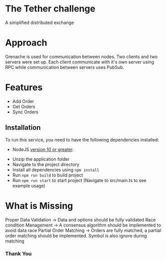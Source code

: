 # The Tether challenge

A simplified distributed exchange

# Approach
Grenache is used for communication between nodes. Two clients and two servers were set up.
Each client communicate with it's own server using RPC while communication between servers uses PubSub.

# Features

- Add Order
- Get Orders
- Sync Orders

## Installation

To run this service, you need to have the following dependencies installed:

- NodeJS [version 10 or greater](https://nodejs.org).

* Unzip the application folder
* Navigate to the project directory
* Install all dependencies using `npm install`
* Run `npm run build` to build project
* Run `npm run start` to start project (Navigate to src/main.ts to see example usage)

# What is Missing
Proper Data Validation -> Data and options should be fully validated
Race condition Management -> A consensus algorithm should be implemented to avoid data race
Partial Order Matching -> Orders are fully matched, a partial order matching should be implemented. Symbol is also ignore during matching

### Thank You